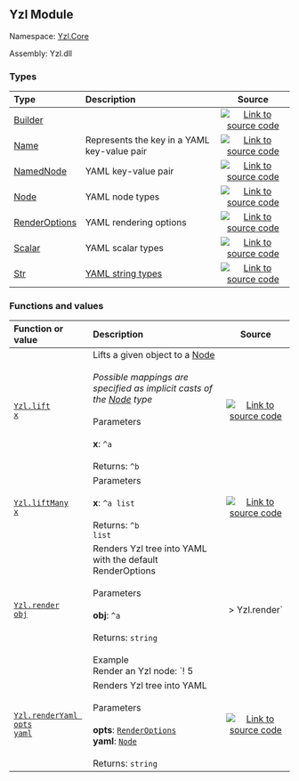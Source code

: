 ## Yzl Module

Namespace: [Yzl.Core](https://queil.github.io/yzl/reference/yzl-core)

Assembly: Yzl.dll



### Types

Type | Description | Source
:--- | :--- | :---:
[Builder](https://queil.github.io/yzl/reference/yzl-core-yzl-builder) | &#32; | [![Link to source code](https://queil.github.io/yzl/content/img/github.png)](https://github.com/queil/yzl/tree/master/src/Yzl/Yzl.fs#L76-76)
[Name](https://queil.github.io/yzl/reference/yzl-core-yzl-name) | Represents the key in a YAML key-value pair | [![Link to source code](https://queil.github.io/yzl/content/img/github.png)](https://github.com/queil/yzl/tree/master/src/Yzl/Yzl.fs#L41-41)
[NamedNode](https://queil.github.io/yzl/reference/yzl-core-yzl-namednode) | YAML key-value pair | [![Link to source code](https://queil.github.io/yzl/content/img/github.png)](https://github.com/queil/yzl/tree/master/src/Yzl/Yzl.fs#L68-68)
[Node](https://queil.github.io/yzl/reference/yzl-core-yzl-node) | YAML node types | [![Link to source code](https://queil.github.io/yzl/content/img/github.png)](https://github.com/queil/yzl/tree/master/src/Yzl/Yzl.fs#L44-44)
[RenderOptions](https://queil.github.io/yzl/reference/yzl-core-yzl-renderoptions) | YAML rendering options | [![Link to source code](https://queil.github.io/yzl/content/img/github.png)](https://github.com/queil/yzl/tree/master/src/Yzl/Yzl.fs#L141-141)
[Scalar](https://queil.github.io/yzl/reference/yzl-core-yzl-scalar) | YAML scalar types | [![Link to source code](https://queil.github.io/yzl/content/img/github.png)](https://github.com/queil/yzl/tree/master/src/Yzl/Yzl.fs#L71-71)
[Str](https://queil.github.io/yzl/reference/yzl-core-yzl-str) | [YAML string types](https://yaml-multiline.info/) | [![Link to source code](https://queil.github.io/yzl/content/img/github.png)](https://github.com/queil/yzl/tree/master/src/Yzl/Yzl.fs#L17-17)


### Functions and values

Function or value | Description | Source
:--- | :--- | :---:
[<code><span>Yzl.lift&#32;<span>x</span></span></code>](#lift) | Lifts a given object to a <a href="https://queil.github.io/yzl/reference/yzl-core-yzl-node">Node</a><br /><br />*Possible mappings are specified as implicit casts of the <a href="https://queil.github.io/yzl/reference/yzl-core-yzl-node">Node</a> type*<br /><br />Parameters<br /><br />**x**: <code>^a</code><br /><br />Returns: <code>^b</code><br /> | [![Link to source code](https://queil.github.io/yzl/content/img/github.png)](https://github.com/queil/yzl/tree/master/src/Yzl/Yzl.fs#L103-103)
[<code><span>Yzl.liftMany&#32;<span>x</span></span></code>](#liftMany) | Parameters<br /><br />**x**: <code><span>^a&#32;list</span></code><br /><br />Returns: <code><span>^b&#32;list</span></code><br /> | [![Link to source code](https://queil.github.io/yzl/content/img/github.png)](https://github.com/queil/yzl/tree/master/src/Yzl/Yzl.fs#L106-106)
[<code><span>Yzl.render&#32;<span>obj</span></span></code>](#render) | Renders Yzl tree into YAML with the default RenderOptions<br /><br />Parameters<br /><br />**obj**: <code>^a</code><br /><br />Returns: <code>string</code><br /><br />Example<br />Render an Yzl node: `! 5 |> Yzl.render`<br /> | [![Link to source code](https://queil.github.io/yzl/content/img/github.png)](https://github.com/queil/yzl/tree/master/src/Yzl/Yzl.fs#L269-269)
[<code><span>Yzl.renderYaml&#32;<span>opts&#32;yaml</span></span></code>](#renderYaml) | Renders Yzl tree into YAML<br /><br />Parameters<br /><br />**opts**: <code><a href="https://queil.github.io/yzl/reference/yzl-core-yzl-renderoptions">RenderOptions</a></code><br />**yaml**: <code><a href="https://queil.github.io/yzl/reference/yzl-core-yzl-node">Node</a></code><br /><br />Returns: <code>string</code><br /> | [![Link to source code](https://queil.github.io/yzl/content/img/github.png)](https://github.com/queil/yzl/tree/master/src/Yzl/Yzl.fs#L162-162)



